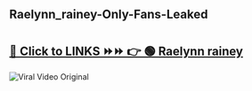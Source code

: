 
 ## Raelynn_rainey-Only-Fans-Leaked

# <h2><a href="https://clipsfans.com/Raelynn_rainey&ref=git">🔗 Click to LINKS ⏩⏩ 👉 🟢 Raelynn rainey </a></h2>

<a href="https://clipsfans.com/Raelynn_rainey&ref=git" rel="nofollow" data-target="animated-image.originalLink"><img src="https://i.ibb.co.com/xMMVF88/686577567.gif" alt="Viral Video Original" style="max-width: 100%; display: inline-block;" data-target="animated-image.originalImage"></a>
